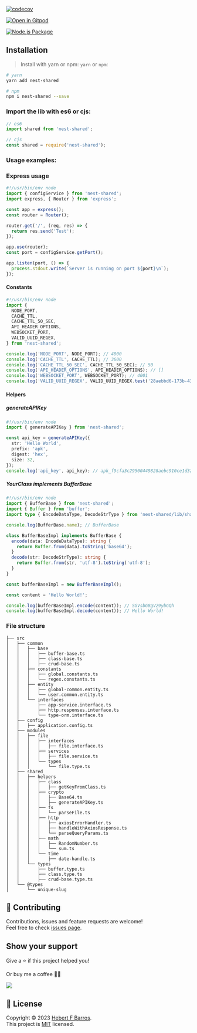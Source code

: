 [![codecov](https://codecov.io/gh/hebertcisco/nest-shared/branch/main/graph/badge.svg?token=5PBW46PS3R)](https://codecov.io/gh/hebertcisco/nest-shared)

[![Open in Gitpod](https://gitpod.io/button/open-in-gitpod.svg)](https://gitpod.io/#https://github.com/hebertcisco/nest-shared)

[![Node.js Package](https://github.com/hebertcisco/nest-shared/actions/workflows/npm-publish.yml/badge.svg)](https://github.com/hebertcisco/nest-shared/actions/workflows/npm-publish.yml)

## Installation

> Install with yarn or npm: `yarn` or `npm`:

```bash
# yarn
yarn add nest-shared
```

```bash
# npm
npm i nest-shared --save
```

### Import the lib with es6 or cjs:

```mjs
// es6
import shared from 'nest-shared';
```

```cjs
// cjs
const shared = require('nest-shared');
```

### Usage examples:

### Express usage

```ts
#!/usr/bin/env node
import { configService } from 'nest-shared';
import express, { Router } from 'express';

const app = express();
const router = Router();

router.get('/', (req, res) => {
  return res.send('Test');
});

app.use(router);
const port = configService.getPort();

app.listen(port, () => {
  process.stdout.write(`Server is running on port ${port}\n`);
});
```

#### Constants

```ts
#!/usr/bin/env node
import {
  NODE_PORT,
  CACHE_TTL,
  CACHE_TTL_50_SEC,
  API_HEADER_OPTIONS,
  WEBSOCKET_PORT,
  VALID_UUID_REGEX,
} from 'nest-shared';

console.log('NODE_PORT', NODE_PORT); // 4000
console.log('CACHE_TTL', CACHE_TTL); // 3600
console.log('CACHE_TTL_50_SEC', CACHE_TTL_50_SEC); // 50
console.log('API_HEADER_OPTIONS', API_HEADER_OPTIONS); // []
console.log('WEBSOCKET_PORT', WEBSOCKET_PORT); // 4001
console.log('VALID_UUID_REGEX', VALID_UUID_REGEX.test('28aebbd6-173b-4375-99eb-56dc04ec2bcb')); // true
```

#### Helpers

##### generateAPIKey

```ts
#!/usr/bin/env node
import { generateAPIKey } from 'nest-shared';

const api_key = generateAPIKey({
  str: 'Hello World',
  prefix: 'apk',
  digest: 'hex',
  size: 32,
});
console.log('api_key', api_key); // apk_f9cfa3c29500449828aebc910ce1d328
```

##### YourClass implements BufferBase

```ts
#!/usr/bin/env node
import { BufferBase } from 'nest-shared';
import { Buffer } from 'buffer';
import type { EncodeDataType, DecodeStrType } from 'nest-shared/lib/shared/types/buffer.type';

console.log(BufferBase.name); // BufferBase

class BufferBaseImpl implements BufferBase {
  encode(data: EncodeDataType): string {
    return Buffer.from(data).toString('base64');
  }
  decode(str: DecodeStrType): string {
    return Buffer.from(str, 'utf-8').toString('utf-8');
  }
}

const bufferBaseImpl = new BufferBaseImpl();

const content = 'Hello World!';

console.log(bufferBaseImpl.encode(content)); // SGVsbG8gV29ybGQh
console.log(bufferBaseImpl.decode(content)); // Hello World!
```

### File structure

```text
├── src
│   ├── common
│   │   ├── base
│   │   │   ├── buffer-base.ts
│   │   │   ├── class-base.ts
│   │   │   ├── crud-base.ts
│   │   ├── constants
│   │   │   ├── global.constants.ts
│   │   │   └── regex.constants.ts
│   │   ├── entity
│   │   │   ├── global-common.entity.ts
│   │   │   └── user.common.entity.ts
│   │   └── interfaces
│   │       ├── app-service.interface.ts
│   │       ├── http.responses.interface.ts
│   │       └── type-orm.interface.ts
│   ├── config
│   │   ├── application.config.ts
│   ├── modules
│   │   ├── file
│   │   │   ├── interfaces
│   │   │   │   ├── file.interface.ts
│   │   │   ├── services
│   │   │   │   ├── file.service.ts
│   │   │   └── types
│   │   │       └── file.type.ts
│   ├── shared
│   │   ├── helpers
│   │   │   ├── class
│   │   │   │   ├── getKeyFromClass.ts
│   │   │   ├── crypto
│   │   │   │   ├── Base64.ts
│   │   │   │   ├── generateAPIKey.ts
│   │   │   ├── fs
│   │   │   │   └── parseFile.ts
│   │   │   ├── http
│   │   │   │   ├── axiosErrorHandler.ts
│   │   │   │   ├── handleWithAxiosResponse.ts
│   │   │   │   └── parseQueryParams.ts
│   │   │   ├── math
│   │   │   │   ├── RandomNumber.ts
│   │   │   │   └── sum.ts
│   │   │   └── time
│   │   │       ├── date-handle.ts
│   │   └── types
│   │       ├── buffer.type.ts
│   │       ├── class.type.ts
│   │       ├── crud-base.type.ts
│   └── @types
│       └── unique-slug
```

## 🤝 Contributing

Contributions, issues and feature requests are welcome!<br />Feel free to check [issues page](issues).

## Show your support

Give a ⭐️ if this project helped you!

Or buy me a coffee 🙌🏾

<a href="https://www.buymeacoffee.com/hebertcisco">
    <img src="https://img.buymeacoffee.com/button-api/?text=Buy me a coffee&emoji=&slug=hebertcisco&button_colour=FFDD00&font_colour=000000&font_family=Inter&outline_colour=000000&coffee_colour=ffffff" />
</a>

## 📝 License

Copyright © 2023 [Hebert F Barros](https://github.com/hebertcisco).<br />
This project is [MIT](LICENSE) licensed.
